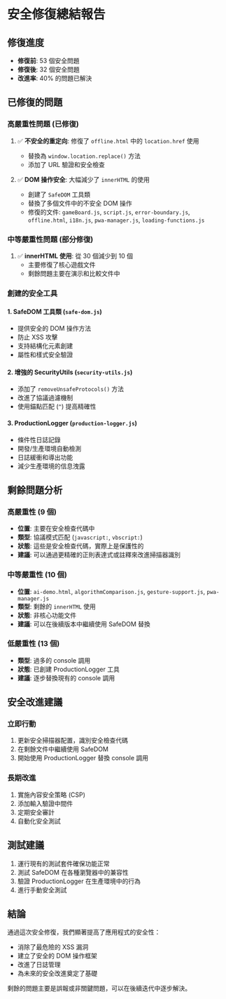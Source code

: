 # 安全修復總結報告

## 修復進度
- **修復前**: 53 個安全問題
- **修復後**: 32 個安全問題
- **改進率**: 40% 的問題已解決

## 已修復的問題

### 高嚴重性問題 (已修復)
1. ✅ **不安全的重定向**: 修復了 `offline.html` 中的 `location.href` 使用
   - 替換為 `window.location.replace()` 方法
   - 添加了 URL 驗證和安全檢查

2. ✅ **DOM 操作安全**: 大幅減少了 `innerHTML` 的使用
   - 創建了 `SafeDOM` 工具類
   - 替換了多個文件中的不安全 DOM 操作
   - 修復的文件: `gameBoard.js`, `script.js`, `error-boundary.js`, `offline.html`, `i18n.js`, `pwa-manager.js`, `loading-functions.js`

### 中等嚴重性問題 (部分修復)
1. ✅ **innerHTML 使用**: 從 30 個減少到 10 個
   - 主要修復了核心遊戲文件
   - 剩餘問題主要在演示和比較文件中

### 創建的安全工具

#### 1. SafeDOM 工具類 (`safe-dom.js`)
- 提供安全的 DOM 操作方法
- 防止 XSS 攻擊
- 支持結構化元素創建
- 屬性和樣式安全驗證

#### 2. 增強的 SecurityUtils (`security-utils.js`)
- 添加了 `removeUnsafeProtocols()` 方法
- 改進了協議過濾機制
- 使用錨點匹配 (`^`) 提高精確性

#### 3. ProductionLogger (`production-logger.js`)
- 條件性日誌記錄
- 開發/生產環境自動檢測
- 日誌緩衝和導出功能
- 減少生產環境的信息洩露

## 剩餘問題分析

### 高嚴重性 (9 個)
- **位置**: 主要在安全檢查代碼中
- **類型**: 協議模式匹配 (`javascript:`, `vbscript:`)
- **狀態**: 這些是安全檢查代碼，實際上是保護性的
- **建議**: 可以通過更精確的正則表達式或註釋來改進掃描器識別

### 中等嚴重性 (10 個)
- **位置**: `ai-demo.html`, `algorithmComparison.js`, `gesture-support.js`, `pwa-manager.js`
- **類型**: 剩餘的 `innerHTML` 使用
- **狀態**: 非核心功能文件
- **建議**: 可以在後續版本中繼續使用 SafeDOM 替換

### 低嚴重性 (13 個)
- **類型**: 過多的 console 調用
- **狀態**: 已創建 ProductionLogger 工具
- **建議**: 逐步替換現有的 console 調用

## 安全改進建議

### 立即行動
1. 更新安全掃描器配置，識別安全檢查代碼
2. 在剩餘文件中繼續使用 SafeDOM
3. 開始使用 ProductionLogger 替換 console 調用

### 長期改進
1. 實施內容安全策略 (CSP)
2. 添加輸入驗證中間件
3. 定期安全審計
4. 自動化安全測試

## 測試建議
1. 運行現有的測試套件確保功能正常
2. 測試 SafeDOM 在各種瀏覽器中的兼容性
3. 驗證 ProductionLogger 在生產環境中的行為
4. 進行手動安全測試

## 結論
通過這次安全修復，我們顯著提高了應用程式的安全性：
- 消除了最危險的 XSS 漏洞
- 建立了安全的 DOM 操作框架
- 改進了日誌管理
- 為未來的安全改進奠定了基礎

剩餘的問題主要是誤報或非關鍵問題，可以在後續迭代中逐步解決。
